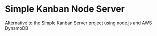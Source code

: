 # Simple Kanban Node Server
Alternative to the Simple Kanban Server project using node.js and AWS DynamoDB